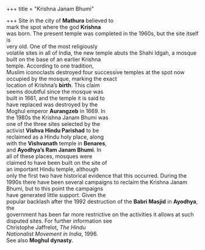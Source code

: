 +++
title = "Krishna Janam Bhumi"

+++
Site in the city of **Mathura** believed to  
mark the spot where the god **Krishna**  
was born. The present temple was completed in the 1960s, but the site itself is  
very old. One of the most religiously  
volatile sites in all of India, the new temple abuts the Shahi Idgah, a mosque  
built on the base of an earlier Krishna  
temple. According to one tradition,  
Muslim iconoclasts destroyed four successive temples at the spot now occupied by the mosque, marking the exact  
location of Krishna’s **birth**. This claim  
seems doubtful since the mosque was  
built in 1661, and the temple it is said to  
have replaced was destroyed by the  
Moghul emperor **Aurangzeb** in 1669. In  
the 1980s the Krishna Janam Bhumi was  
one of the three sites selected by the  
activist **Vishva Hindu Parishad** to be  
reclaimed as a Hindu holy place, along  
with the **Vishvanath** temple in **Benares**,  
and **Ayodhya’s Ram Janam Bhumi**. In  
all of these places, mosques were  
claimed to have been built on the site of  
an important Hindu temple, although  
only the first two have historical evidence that this occurred. During the  
1990s there have been several campaigns to reclaim the Krishna Janam  
Bhumi, but to this point the campaigns  
have generated little support. Given the  
popular backlash after the 1992 destruction of the **Babri Masjid** in **Ayodhya**, the  
government has been far more restrictive on the activities it allows at such disputed sites. For further information see  
Christophe Jaffrelot, *The Hindu*  
*Nationalist Movement in India*, 1996.  
See also **Moghul dynasty**.